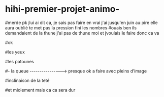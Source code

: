 # hihi-premier-projet-animo-

#merde pk jlui ai dit ca, je sais pas faire en vrai j'ai jusqu'en juin au pire elle aura oublié te met pas la pression fini les nombres
#ouais ben ils demandaient de la thune j'ai pas de thune moi et jvoulais le faire donc ca va

#ok 

#les yeux

#les patounes

#- la queue  ----------------> presque ok a faire avec pleins d'image

#inclinaison de la teté

#et miolement mais ca ca sera dur
